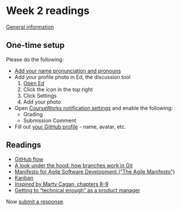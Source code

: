# Week 2 readings

[General information](../README.md#readings)

## One-time setup

Please do the following:

- [Add your name pronunciation and pronouns](https://courseworks2.columbia.edu/courses/210480/external_tools/62951)
- Add your profile photo in Ed, the discussion tool
  1.  [Open Ed](https://courseworks2.columbia.edu/courses/210480/external_tools/37606?display=borderless)
  1.  Click the icon in the top right
  1.  Click Settings
  1.  Add your photo
- Open [CourseWorks notification settings](https://courseworks2.columbia.edu/profile/communication) and enable the following:
  - Grading
  - Submission Comment
- Fill out [your GitHub profile](https://github.com/settings/profile) - name, avatar, etc.

## Readings

- [GitHub flow](https://docs.github.com/en/get-started/using-github/github-flow)
- [A look under the hood: how branches work in Git](https://stackoverflow.blog/2021/04/05/a-look-under-the-hood-how-branches-work-in-git/)
- [Manifesto for Agile Software Development ("The Agile Manifesto")](https://agilemanifesto.org/)
- [Kanban](https://www.atlassian.com/agile/kanban)
- [_Inspired_ by Marty Cagan, chapters 8-9](https://courseworks2.columbia.edu/courses/210480/files?preview=23023996)
- [Getting to “technical enough” as a product manager](https://medium.com/@lulu_cheng/getting-to-technical-enough-as-a-product-manager-5b372513cd1c)

Now [submit a response](../README.md#responses).

